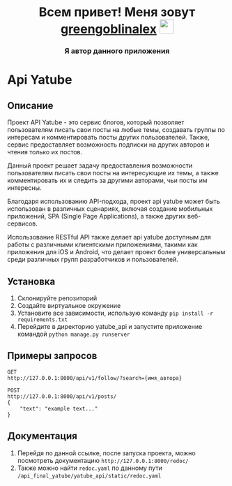 <h1 align="center">Всем привет! Меня зовут<a href="https://github.com/greengoblinalex" target="_blank"> greengoblinalex</a> 
<img src="https://github.com/blackcater/blackcater/raw/main/images/Hi.gif" height="32"/></h1>
<h3 align="center">Я автор данного приложения</h3>

# Api Yatube

## Описание

Проект API Yatube - это сервис блогов, который позволяет пользователям писать свои посты на любые темы, создавать группы по интересам и комментировать посты других пользователей. Также, сервис предоставляет возможность подписки на других авторов и чтения только их постов.

Данный проект решает задачу предоставления возможности пользователям писать свои посты на интересующие их темы, а также комментировать их и следить за другими авторами, чьи посты им интересны.

Благодаря использованию API-подхода, проект api yatube может быть использован в различных сценариях, включая создание мобильных приложений, SPA (Single Page Applications), а также других веб-сервисов.

Использование RESTful API также делает api yatube доступным для работы с различными клиентскими приложениями, такими как приложения для iOS и Android, что делает проект более универсальным среди различных групп разработчиков и пользователей.

## Установка

1. Склонируйте репозиторий
2. Создайте виртуальное окружение
3. Установите все зависимости, использую команду `pip install -r requirements.txt`
4. Перейдите в директорию yatube_api и запустите приложение командой `python manage.py runserver`

## Примеры запросов

```
GET
http://127.0.0.1:8000/api/v1/follow/?search={имя_автора}
```

```
POST
http://127.0.0.1:8000/api/v1/posts/
{
    "text": "example text..."
}
```

## Документация

1. Перейдя по данной ссылке, после запуска проекта, можно посмотреть документацию `http://127.0.0.1:8000/redoc/`
2. Также можно найти `redoc.yaml` по данному пути `/api_final_yatube/yatube_api/static/redoc.yaml` 
